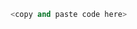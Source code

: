 
<One line description of the issue.>

<The complete python script used to produce the issue.>

```python
<copy and paste code here>
```

<The complete stack trace of the error.>

